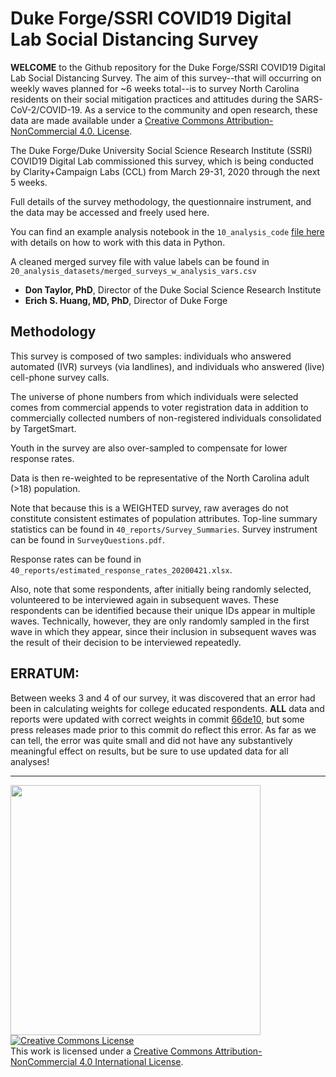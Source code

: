 # Duke Forge/SSRI COVID19 Digital Lab Social Distancing Survey
**WELCOME** to the Github repository for the Duke Forge/SSRI COVID19 Digital Lab Social Distancing Survey.
The aim of this survey--that will occurring on weekly waves planned for ~6 weeks total--is to survey North Carolina residents on their social mitigation practices and attitudes during the SARS-CoV-2/COVID-19.
As a service to the community and open research, these data are made available under a [Creative Commons Attribution-NonCommercial 4.0. License](http://creativecommons.org/licenses/by-nc/4.0/).

The Duke Forge/Duke University Social Science Research Institute (SSRI) COVID19 Digital Lab commissioned this survey, which is being conducted by Clarity+Campaign Labs (CCL) from March 29-31, 2020 through the next 5 weeks.

Full details of the survey methodology, the questionnaire instrument, and the data may be accessed and freely used here.

You can find an example analysis notebook in the `10_analysis_code` [file here](https://github.com/MIDS-at-Duke/duke-social-distancing-survey/blob/master/10_analysis_code/Example_Analysis_Notebook.ipynb) with details on how to work with this data in Python.

A cleaned merged survey file with value labels can be found in `20_analysis_datasets/merged_surveys_w_analysis_vars.csv`

* **Don Taylor, PhD**, Director of the Duke Social Science Research Institute
* **Erich S. Huang, MD, PhD**, Director of Duke Forge

## Methodology

This survey is composed of two samples: individuals who answered automated (IVR) surveys (via landlines), and individuals who answered (live) cell-phone survey calls. 

The universe of phone numbers from which individuals were selected comes from commercial appends to voter registration data in addition to commercially collected numbers of non-registered individuals consolidated by TargetSmart. 

Youth in the survey are also over-sampled to compensate for lower response rates.

Data is then re-weighted to be representative of the North Carolina adult (>18) population. 

Note that because this is a WEIGHTED survey, raw averages do not constitute consistent estimates of population attributes.
Top-line summary statistics can be found in `40_reports/Survey_Summaries`.
Survey instrument can be found in `SurveyQuestions.pdf`.

Response rates can be found in `40_reports/estimated_response_rates_20200421.xlsx`. 

Also, note that some respondents, after initially being randomly selected, volunteered to be interviewed again in subsequent waves. These respondents can be identified because their unique IDs appear in multiple waves. Technically, however, they are only randomly sampled in the first wave in which they appear, since their inclusion in subsequent waves was the result of their decision to be interviewed repeatedly. 

## ERRATUM: 

Between weeks 3 and 4 of our survey, it was discovered that an error had been in calculating weights for college educated respondents. **ALL** data and reports were updated with correct weights in commit [66de10](https://github.com/MIDS-at-Duke/duke-social-distancing-survey/commit/66de10801c8921968e27f16cba02e762cef07154), but some press releases made prior to this commit do reflect this error. As far as we can tell, the error was quite small and did not have any substantively meaningful effect on results, but be sure to use updated data for all analyses!

___
<img src="https://github.com/dukeforge/duke-social-distancing-survey/raw/master/assets/socialDistancePolling.png" width="400">
<a rel="license" href="http://creativecommons.org/licenses/by-nc/4.0/"><img alt="Creative Commons License" style="border-width:0" src="https://i.creativecommons.org/l/by-nc/4.0/88x31.png" /></a><br />This work is licensed under a <a rel="license" href="http://creativecommons.org/licenses/by-nc/4.0/">Creative Commons Attribution-NonCommercial 4.0 International License</a>.
